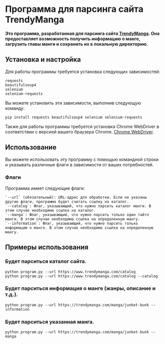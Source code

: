 # Программа для парсинга сайта TrendyManga

**Это программа, разработанная для парсинга сайта [TrendyManga](https://www.trendymanga.com/). Она предоставляет возможность получить информацию о манге, загрузить главы манги и сохранить их в локальную директорию.**

## Установка и настройка

Для работы программы требуется установка следующих зависимостей:

    requests
    beautifulsoup4
    selenium
    selenium-requests

Вы можете установить эти зависимости, выполнив следующую команду:
```
pip install requests beautifulsoup4 selenium selenium-requests
```
Также для работы программы требуется установка Chrome WebDriver в соответствии с версией вашего браузера Chrome.
[Chrome WebDriver](https://sites.google.com/a/chromium.org/chromedriver/downloads).

## Использование
Вы можете использовать эту программу с помощью командной строки и указывать различные флаги в зависимости от ваших потребностей.
### Флаги
Программа имеет следующие флаги:

    `--url` (обязательный): URL-адрес для обработки. Если не указаны другие флаги, программа будет считать ссылку на каталог.
    `--catalog`: Флаг, указывающий, что нужно парсить каталог манги. В этом случае необходима ссылка на каталог.
    `--manga`: Флаг, указывающий, что нужно парсить только один тайтл манги. В этом случае необходима ссылка на определенную мангу.
    `--information`: Флаг, указывающий, что нужно парсить только информацию о манге. В этом случае необходима ссылка на определенную мангу.

## Примеры использования
### Будет парситься каталог сайта.
```
python program.py --url https://www.trendymanga.com/catalog
python program.py --url https://www.trendymanga.com/catalog --catalog
```
### Будет парситься информация о манге (жанры, описание и т.д.).
```
python program.py --url https://trendymanga.com/manga/junket-bunk --information
```
### Будет парситься указанная манга.
```
python program.py --url https://trendymanga.com/manga/junket-bunk --manga
```
